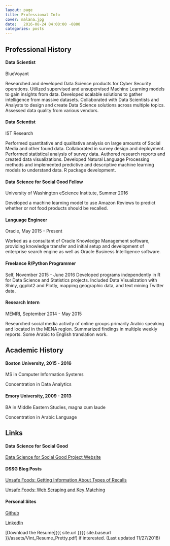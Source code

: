 ```yaml
---
layout: page
title: Professional Info
cover: malana.jpg
date:   2016-08-24 04:00:00 -0800
categories: posts
---
```


## Professional History

#### Data Scientist

BlueVoyant

Researched and developed Data Science products for Cyber Security operations. Utilized supervised and unsupervised Machine Learning models to gain insights from data. Developed scalable solutions to gather intelligence from massive datasets. Collaborated with Data Scientists and Analysts to design and create Data Science solutions across multiple topics. Assessed data quality from various vendors.

#### Data Scientist

IST Research

Performed quantitative and qualitative analysis on large amounts of Social Media and other found data. Collaborated in survey design and deployment. Performed statistical analysis of survey data. Authored research reports and
created data visualizations. Developed Natural Language Processing methods and implemented predictive and descriptive machine learning models to understand data. R package development.

#### Data Science for Social Good Fellow

University of Washington eScience Institute, Summer 2016

Developed a machine learning model to use Amazon Reviews to predict whether or not food products should be recalled.

#### Language Engineer

Oracle, May 2015 - Present

Worked as a consultant of Oracle Knowledge Management software, providing knowledge transfer and initial setup and development of enterprise search engine as well as Oracle Business Intelligence software.

#### Freelance R/Python Programmer

Self, November 2015 - June 2016 Developed programs independently in R for Data Science and Statistics projects. Included Data Visualization with Shiny, ggplot2 and Plotly, mapping geographic data, and text mining Twitter data.

#### Research Intern

MEMRI, September 2014 - May 2015

Researched social media activity of online groups primarily Arabic speaking and located in the MENA region. Summarized findings in multiple weekly reports. Some Arabic to English translation work.

## Academic History

#### Boston University, 2015 - 2016

MS in Computer Information Systems

Concentration in Data Analytics

#### Emory University, 2009 - 2013

BA in Middle Eastern Studies, magna cum laude

Concentration in Arabic Language

## Links

#### Data Science for Social Good

[Data Science for Social Good Project Website](https://uwescience.github.io/DSSG2016-UnsafeFoods)

#### DSSG Blog Posts
[Unsafe Foods: Getting Information About Types of Recalls](https://uwescience.github.io/DSSG2016//2016/08/05/Unsafe-Foods-Week-8.html)

[Unsafe Foods: Web Scraping and Key Matching](https://uwescience.github.io/DSSG2016//2016/06/29/Unsafe-Foods-Week-2.html)

#### Personal Sites
[Github](https://github.com/cvint13)

[LinkedIn](https://www.linkedin.com/in/cynthia-vint-968a1a63)


[Download the Resume]({{ site.url }}{{ site.baseurl }}/assets/Vint_Resume_Pretty.pdf) if interested. (Last updated 11/27/2018)
